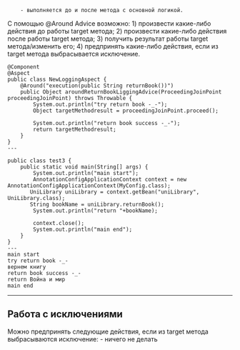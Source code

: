 		- выполняется до и после метода с основной логикой.
С помощью @Around Advice возможно:
	1) произвести какие-либо действия до работы target метода;
	2) произвести какие-либо действия после работы target метода;
	3) получить результат работы target метода/изменить его;
	4) предпринять какие-либо действия, если из target метода выбрасывается исключение. 
```
@Component  
@Aspect  
public class NewLoggingAspect {  
    @Around("execution(public String returnBook())")  
    public Object aroundReturnBookLiggingAdvice(ProceedingJoinPoint proceedingJoinPoint) throws Throwable {  
        System.out.println("try return book -_-");  
        Object targetMethodresult = proceedingJoinPoint.proceed();  
  
        System.out.println("return book success -_-");  
        return targetMethodresult;  
    }  
}
---
  
public class test3 {  
    public static void main(String[] args) {  
        System.out.println("main start");  
        AnnotationConfigApplicationContext context = new AnnotationConfigApplicationContext(MyConfig.class);  
       UniLibrary uniLibrary = context.getBean("uniLibrary", UniLibrary.class);  
       String bookName = uniLibrary.returnBook();  
        System.out.println("return "+bookName);  
  
        context.close();  
        System.out.println("main end");  
    }  
}
---
main start
try return book -_-
вернем книгу 
return book success -_-
return Война и мир
main end
```
---
## Работа с исключениями
Можно предпринять следующие действия, если из target метода выбрасываются исключение:
	- ничего не делать